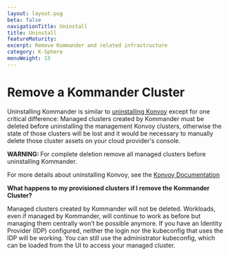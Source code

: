```yaml
---
layout: layout.pug
beta: false
navigationTitle: Uninstall
title: Uninstall
featureMaturity:
excerpt: Remove Kommander and related infrastructure
category: K-Sphere
menuWeight: 13
---
```


# Remove a Kommander Cluster
Uninstalling Kommander is similar to [uninstalling Konvoy](/dkp/konvoy/1.6/uninstall) except for one critical difference: Managed clusters created by Kommander must be deleted before uninstalling the management Konvoy clusters, otherwise the state of those clusters will be lost and it would be necessary to manually delete those cluster assets on your cloud provider's console.

<p class="message--warning"><strong>WARNING: </strong>
For complete deletion remove all managed clusters before uninstalling Kommander.
</p>

For more details about uninstalling Konvoy, see the [Konvoy Documentation](/dkp/konvoy/1.6/uninstall)

**What happens to my provisioned clusters if I remove the Kommander Cluster?**

Managed clusters created by Kommander will not be deleted. Workloads, even if managed by Kommander, will continue to work as before but managing them centrally won’t be possible anymore.
If you have an Identity Provider (IDP) configured, neither the login nor the kubeconfig that uses the IDP will be working. You can still use the administrator kubeconfig, which can be loaded from the UI to access your managed cluster.
